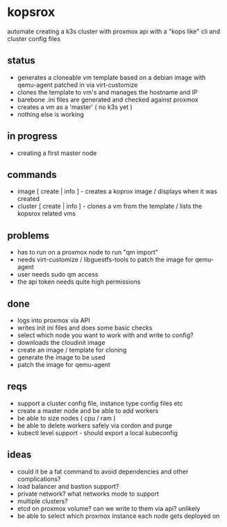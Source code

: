 # kopsrox
automate creating a k3s cluster with proxmox api with a "kops like" cli and cluster config files



## status
- generates a cloneable vm template based on a debian image with qemu-agent patched in via virt-customize
- clones the template to vm's and manages the hostname and IP
- barebone .ini files  are generated and checked against proxmox
- creates a vm as a 'master' ( no k3s yet ) 
- nothing else is working

## in progress
- creating a first master node


## commands
- image [ create | info ] - creates a koprox image / displays when it was created
- cluster [ create | info ] - clones a vm from the template / lists the kopsrox related vms




## problems
- has to run on a proxmox node to run "qm import" 
- needs virt-customize / libguestfs-tools to patch the image for qemu-agent
- user needs sudo qm access
- the api token needs quite high permissions

## done
- logs into proxmox via API
- writes init ini files and does some basic checks
- select which node you want to work with and write to config?
- downloads the cloudinit image
- create an image / template for cloning
- generate the image to be used
- patch the image for qemu-agent 

## reqs
- support a cluster config file, instance type config files etc
- create a master node and be able to add workers
- be able to size nodes ( cpu / ram )
- be able to delete workers safely via cordon and purge
- kubectl level support - should export a local kubeconfig

## ideas
- could it be a fat command to avoid dependencies and other complications?
- load balancer and bastion support?
- private network? what networks mode to support
- multiple clusters?
- etcd on proxmox volume? can we write to them via api? unlikely
- be able to select which proxmox instance each node gets deployed on
